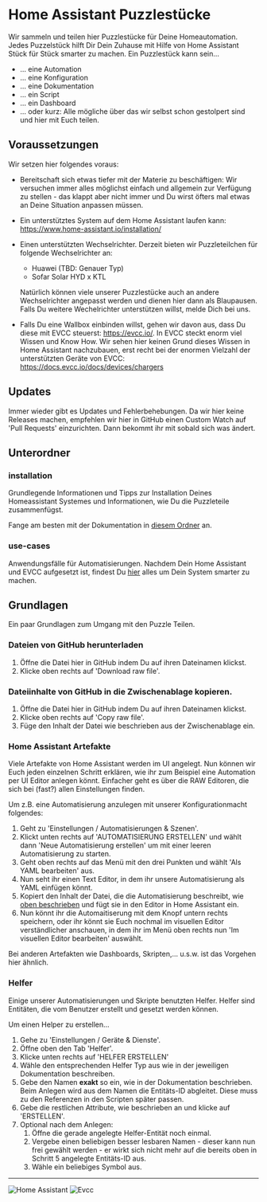 # Home Assistant Puzzlestücke

Wir sammeln und teilen hier Puzzlestücke für Deine Homeautomation. Jedes Puzzelstück hilft Dir Dein Zuhause mit Hilfe von Home Assistant Stück für Stück smarter zu machen. Ein Puzzlestück kann sein...

- ... eine Automation
- ... eine Konfiguration
- ... eine Dokumentation
- ... ein Script
- ... ein Dashboard
- ... oder kurz: Alle mögliche über das wir selbst schon gestolpert sind und hier mit Euch teilen.


## Voraussetzungen

Wir setzen hier folgendes voraus:

- Bereitschaft sich etwas tiefer mit der Materie zu beschäftigen: Wir versuchen immer alles möglichst einfach und allgemein zur Verfügung zu stellen - das klappt aber nicht immer und Du wirst öfters mal etwas an Deine Situation anpassen müssen.

- Ein unterstütztes System auf dem Home Assistant laufen kann: https://www.home-assistant.io/installation/

- Einen unterstützten Wechselrichter. Derzeit bieten wir Puzzleteilchen für folgende Wechselrichter an:
  - Huawei (TBD: Genauer Typ)
  - Sofar Solar HYD x KTL
  
  Natürlich können viele unserer Puzzlestücke auch an andere Wechselrichter angepasst werden und dienen hier dann als Blaupausen. Falls Du weitere Wechelrichter unterstützen willst, melde Dich bei uns.

- Falls Du eine Wallbox einbinden willst, gehen wir davon aus, dass Du diese mit EVCC steuerst: https://evcc.io/.
  In EVCC steckt enorm viel Wissen und Know How. Wir sehen hier keinen Grund dieses Wissen in Home Assistant nachzubauen, erst recht bei der enormen Vielzahl der unterstützten Geräte von EVCC: https://docs.evcc.io/docs/devices/chargers

## Updates

Immer wieder gibt es Updates und Fehlerbehebungen. Da wir hier keine Releases machen, empfehlen wir hier in GitHub einen Custom Watch auf 'Pull Requests' einzurichten. Dann bekommt ihr mit sobald sich was ändert.

## Unterordner

### installation

Grundlegende Informationen und Tipps zur Installation Deines Homeassistant Systemes und Informationen, wie Du die Puzzleteile zusammenfügst.

Fange am besten mit der Dokumentation in [diesem Ordner](./installation/) an.

### use-cases

Anwendungsfälle für Automatisierungen. Nachdem Dein Home Assistant und EVCC aufgesetzt ist, findest Du [hier](./use-cases/) alles um Dein System smarter zu machen.


## Grundlagen

Ein paar Grundlagen zum Umgang mit den Puzzle Teilen.

### Dateien von GitHub herunterladen

1. Öffne die Datei hier in GitHub indem Du auf ihren Dateinamen klickst.
2. Klicke oben rechts auf 'Download raw file'.

### Dateiinhalte von GitHub in die Zwischenablage kopieren.

1. Öffne die Datei hier in GitHub indem Du auf ihren Dateinamen klickst.
2. Klicke oben rechts auf 'Copy raw file'.
3. Füge den Inhalt der Datei wie beschrieben aus der Zwischenablage ein.

### Home Assistant Artefakte

Viele Artefakte von Home Assistant werden im UI angelegt. Nun können wir Euch jeden einzelnen Schritt erklären, wie ihr zum Beispiel eine Automation per UI Editor anlegen könnt. Einfacher geht es über die RAW Editoren, die sich bei (fast?) allen Einstellungen finden.

Um z.B. eine Automatisierung anzulegen mit unserer Konfigurationmacht folgendes:

1. Geht zu 'Einstellungen / Automatisierungen & Szenen'.
2. Klickt unten rechts auf 'AUTOMATISIERUNG ERSTELLEN' und wählt dann 'Neue Automatisierung erstellen' um mit einer leeren Automatisierung zu starten.
3. Geht oben rechts auf das Menü mit den drei Punkten und wählt 'Als YAML bearbeiten' aus.
4. Nun seht ihr einen Text Editor, in dem ihr unsere Automatisierung als YAML einfügen könnt.
5. Kopiert den Inhalt der Datei, die die Automatisierung beschreibt, wie [oben beschrieben](#dateiinhalte-von-github-in-die-zwischenablage-kopieren) und fügt sie in den Editor in Home Assistant ein.
6. Nun könnt ihr die Automaitiserung mit dem Knopf untern rechts speichern, oder ihr könnt sie Euch nochmal im visuellen Editor verständlicher anschauen, in dem ihr im Menü oben rechts nun 'Im visuellen Editor bearbeiten' auswählt.

Bei anderen Artefakten wie Dashboards, Skripten,... u.s.w. ist das Vorgehen hier ähnlich.

### Helfer

Einige unserer Automatisierungen und Skripte benutzten Helfer. Helfer sind Entitäten, die vom Benutzer erstellt und gesetzt werden können.

Um einen Helper zu erstellen...

1. Gehe zu 'Einstellungen / Geräte & Dienste'.
2. Öffne oben den Tab 'Helfer'.
3. Klicke unten rechts auf 'HELFER ERSTELLEN'
4. Wähle den entsprechenden Helfer Typ aus wie in der jeweiligen Dokumentation beschreiben.
5. Gebe den Namen **exakt** so ein, wie in der Dokumentation beschrieben. Beim Anlegen wird aus dem Namen die Entitäts-ID abgleitet. Diese muss zu den Referenzen in den Scripten später passen.
6. Gebe die restlichen Attribute, wie beschrieben an und klicke auf 'ERSTELLEN'.
7. Optional nach dem Anlegen: 
   1. Öffne die gerade angelegte Helfer-Entität noch einmal.
   2. Vergebe einen beliebigen besser lesbaren Namen - dieser kann nun frei gewählt werden - er wirkt sich nicht mehr auf die bereits oben in Schritt 5 angelegte Entitäts-ID aus.
   3. Wähle ein beliebiges Symbol aus.

---


![Home Assistant](./img/home-assistant.png)
![Evcc](./img/evcc.png)
